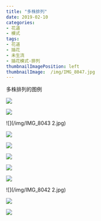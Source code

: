 ```yaml
---
title: "多株排列"
date: 2019-02-10
categories:
- 花道
- 模式
tags:
- 花道
- 插花
- 未生流
- 插花模式-排列
thumbnailImagePosition: left
thumbnailImage:  /img/IMG_8047.jpg
---
```

多株排列的图例

<!--more-->

![](/img/IMG_8047.jpg)





![](/img/IMG_8039.jpg)



![](/img/IMG_8043 2.jpg)



![](/img/IMG_8038.jpg)

![](/img/IMG_7983.JPG)

![](/img/IMG_8044.jpg)

![](/img/IMG_8041.jpg)

![](/img/IMG_8045.jpg)

![](/img/IMG_8042 2.jpg)

![](/img/IMG_8046.jpg)




![](/img/5株排列.jpg)